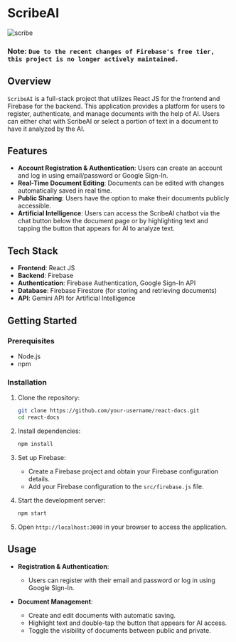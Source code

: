 # ScribeAI
![scribe](https://github.com/user-attachments/assets/a82d7b24-848a-4b20-8f27-39060a1df894)

### Note: `Due to the recent changes of Firebase's free tier, this project is no longer actively maintained.`

## Overview

`ScribeAI` is a full-stack project that utilizes React JS for the frontend and Firebase for the backend. This application provides a platform for users to register, authenticate, and manage documents with the help of AI. Users can either chat with ScribeAI or select a portion of text in a document to have it analyzed by the AI.

## Features

- **Account Registration & Authentication**: Users can create an account and log in using email/password or Google Sign-In.
- **Real-Time Document Editing**: Documents can be edited with changes automatically saved in real time.
- **Public Sharing**: Users have the option to make their documents publicly accessible.
- **Artificial Intelligence**: Users can access the ScribeAI chatbot via the chat button below the document page or by highlighting text and tapping the button that appears for AI to analyze text.

## Tech Stack

- **Frontend**: React JS
- **Backend**: Firebase
- **Authentication**: Firebase Authentication, Google Sign-In API
- **Database**: Firebase Firestore (for storing and retrieving documents)
- **API**: Gemini API for Artificial Intelligence

## Getting Started

### Prerequisites

- Node.js
- npm

### Installation

1. Clone the repository:

    ```bash
    git clone https://github.com/your-username/react-docs.git
    cd react-docs
    ```

2. Install dependencies:

    ```bash
    npm install
    ```

3. Set up Firebase:

    - Create a Firebase project and obtain your Firebase configuration details.
    - Add your Firebase configuration to the `src/firebase.js` file.

4. Start the development server:

    ```bash
    npm start
    ```

5. Open `http://localhost:3000` in your browser to access the application.

## Usage

- **Registration & Authentication**:
  - Users can register with their email and password or log in using Google Sign-In.
  
- **Document Management**:
  - Create and edit documents with automatic saving.
  - Highlight text and double-tap the button that appears for AI access.
  - Toggle the visibility of documents between public and private.
